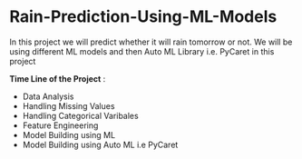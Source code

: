 # Rain-Prediction-Using-ML-Models

In this project we will predict whether it will rain tomorrow or not. We will be using different ML models and then Auto ML Library i.e. PyCaret in this project

**Time Line of the Project** :
* Data Analysis
* Handling Missing Values
* Handling Categorical Varibales
* Feature Engineering
* Model Building using ML 
* Model Building using Auto ML i.e PyCaret
